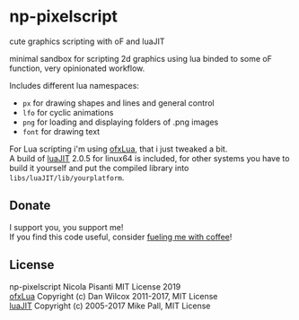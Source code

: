 np-pixelscript
=====================================
cute graphics scripting with oF and luaJIT

minimal sandbox for scripting 2d graphics using lua binded to some oF function, very opinionated workflow. 

Includes different lua namespaces:

- `px` for drawing shapes and lines and general control 
- `lfo` for cyclic animations 
- `png` for loading and displaying folders of .png images 
- `font` for drawing text

For Lua scripting i'm using [ofxLua](https://github.com/danomatika/ofxLua), that i just tweaked a bit.    
A build of [luaJIT](http://luajit.org/) 2.0.5 for linux64 is included, for other systems you have to build it yourself and put the compiled library into `libs/luaJIT/lib/yourplatform`.

Donate
------------ 
I support you, you support me!    
If you find this code useful, consider [fueling me with coffee](https://ko-fi.com/npisanti)!

License
------------
np-pixelscript Nicola Pisanti MIT License 2019   
[ofxLua](https://github.com/danomatika/ofxLua) Copyright (c) Dan Wilcox 2011-2017, MIT License   
[luaJIT](http://luajit.org/) Copyright (c) 2005-2017 Mike Pall, MIT License

